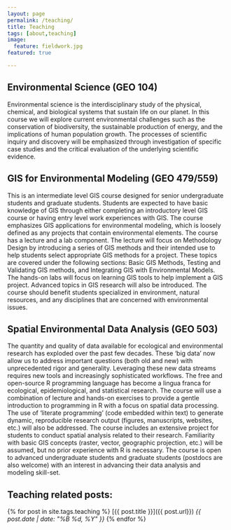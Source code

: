 ```yaml
---
layout: page
permalink: /teaching/
title: Teaching
tags: [about,teaching]
image:
  feature: fieldwork.jpg
featured: true

---
```


## Environmental Science (GEO 104)
Environmental science is the interdisciplinary study of the physical, chemical, and biological systems that sustain life on our planet.  In this course we will explore current environmental challenges such as the conservation of biodiversity, the sustainable production of energy, and the implications of human population growth. The processes of scientific inquiry and discovery will be emphasized through investigation of specific case studies and the critical evaluation of the underlying scientific evidence.  

## GIS for Environmental Modeling (GEO 479/559)
This is an intermediate level GIS course designed for senior undergraduate students and graduate students. Students are expected to have basic knowledge of GIS through either completing an introductory level GIS course or having entry level work experiences with GIS. The course emphasizes GIS applications for environmental modeling, which is loosely defined as any projects that contain environmental elements. The course has a lecture and a lab component. The lecture will focus on Methodology Design by introducing a series of GIS methods and their intended use to help students select appropriate GIS methods for a project. These topics are covered under the following sections: Basic GIS Methods, Testing and Validating GIS methods, and Integrating GIS with Environmental Models. The hands-on labs will focus on learning GIS tools to help implement a GIS project. Advanced topics in GIS research will also be introduced. The course should benefit students specialized in environment, natural resources, and any disciplines that are concerned with environmental issues.

## Spatial Environmental Data Analysis (GEO 503)
The quantity and quality of data available for ecological and environmental research has exploded over the past few decades. These ‘big data’ now allow us to address important questions (both old and new) with unprecedented rigor and generality.  Leveraging these new data streams requires new tools and increasingly sophisticated workflows. The free and open-source R programming language has become a lingua franca for ecological, epidemiological, and statistical research.  The course will use a combination of lecture and hands-on exercises to provide a gentle introduction to programming in R with a focus on spatial data processing.  The use of ‘literate programming’ (code embedded within text) to generate dynamic, reproducible research output (figures, manuscripts, websites, etc.) will also be addressed. The course includes an extensive project for students to conduct spatial analysis related to their research.  Familiarity with basic GIS concepts (raster, vector, geographic projection, etc.) will be assumed, but no prior experience with R is necessary.  The course is open to advanced undergraduate students and graduate students (postdocs are also welcome) with an interest in advancing their data analysis and modeling skill-set. 


## Teaching related posts:
{% for post in site.tags.teaching %}
   [{{ post.title }}]({{ post.url}})  _{{ post.date | date: "%B %d, %Y" }}_
{% endfor %}
